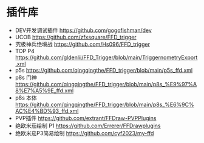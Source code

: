 # 插件库

* DEV开发调试插件 https://github.com/gogofishman/dev
* UCOB https://github.com/zfxsquare/FFD_trigger
* 究极神兵绝境战 https://github.com/Hs096/FFD_trigger
* TOP P4 https://github.com/gldenlii/FFD_Trigger/blob/main/TriggernometryExport.xml
* p5s https://github.com/qingqingthe/FFD_trigger/blob/main/p5s_ffd.xml
* p8s 门神 https://github.com/qingqingthe/FFD_trigger/blob/main/p8s_%E9%97%A8%E7%A5%9E_ffd.xml
* p8s 本体 https://github.com/qingqingthe/FFD_trigger/blob/main/p8s_%E6%9C%AC%E4%BD%93_ffd.xml
* PVP插件 https://github.com/extrant/FFDraw-PVPPlugins
* 绝欧米茄绘制 P1  https://github.com/Errerer/FFDrawplugins
* 绝欧米茄P3简易绘制  https://github.com/cyf2023/my-ffd

